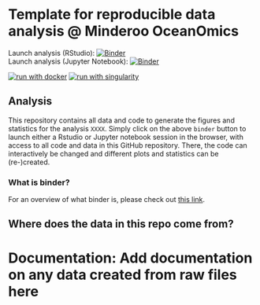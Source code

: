 # Template for reproducible data analysis @ Minderoo OceanOmics

Launch analysis (RStudio): [![Binder](https://mybinder.org/badge_logo.svg)](https://mybinder.org/v2/gh/Hobbeist/reproducibility-template/HEAD?urlpath=rstudio)  
Launch analysis (Jupyter Notebook): [![Binder](https://mybinder.org/badge_logo.svg)](https://mybinder.org/v2/gh/Hobbeist/reproducibility-template/HEAD?urlpath=index.ipynb)
  
  
[![run with docker](https://img.shields.io/badge/run%20with-docker-0db7ed?labelColor=000000&logo=docker)](https://www.docker.com/) [![run with singularity](https://img.shields.io/badge/run%20with-singularity-1d355c.svg?labelColor=000000)](https://sylabs.io/docs/)

## Analysis
This repository contains all data and code to generate the figures and statistics for the analysis `XXXX`. Simply click on the above `binder` button to launch either a Rstudio or Jupyter notebook session in the browser, with access 
to all code and data in this GitHub repository. There, the code can interactively be changed and different plots and statistics can be (re-)created.

### What is binder?
For an overview of what binder is, please check out [this link](https://mybinder.org/).  

## Where does the data in this repo come from?

# Documentation: Add documentation on any data created from raw files here

